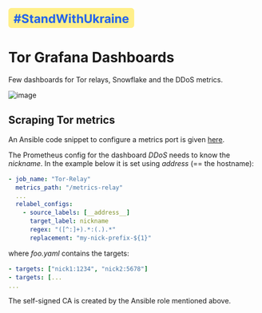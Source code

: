 [![StandWithUkraine](https://raw.githubusercontent.com/vshymanskyy/StandWithUkraine/main/badges/StandWithUkraine.svg)](https://github.com/vshymanskyy/StandWithUkraine/blob/main/docs/README.md)

# Tor Grafana Dashboards

Few dashboards for Tor relays, Snowflake and the DDoS metrics.

![image](./tor-ddos-dashboard.jpg)

## Scraping Tor metrics

An Ansible code snippet to configure a metrics port is given [here](https://github.com/toralf/tor-relays/?tab=readme-ov-file#metrics).

The Prometheus config for the dashboard _DDoS_ needs to know the _nickname_. In the example below it is set using _address_ (== the hostname):

```yaml
- job_name: "Tor-Relay"
  metrics_path: "/metrics-relay"
  ...
  relabel_configs:
    - source_labels: [__address__]
      target_label: nickname
      regex: "([^:]+).*:(.).*"
      replacement: "my-nick-prefix-${1}"
```

where _foo.yaml_ contains the targets:

```yaml
- targets: ["nick1:1234", "nick2:5678"]
- targets: [...
...
```

The self-signed CA is created by the Ansible role mentioned above.
